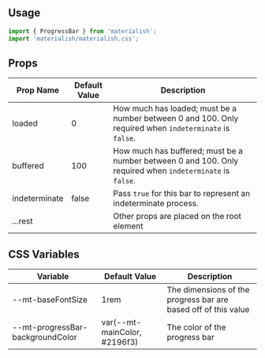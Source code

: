 ## Usage

```jsx
import { ProgressBar } from 'materialish';
import 'materialish/materialish.css';
```

## Props

| Prop Name     | Default Value | Description                                                                                               |
| ------------- | ------------- | --------------------------------------------------------------------------------------------------------- |
| loaded        | 0             | How much has loaded; must be a number between 0 and 100. Only required when `indeterminate` is `false`.   |
| buffered      | 100           | How much has buffered; must be a number between 0 and 100. Only required when `indeterminate` is `false`. |
| indeterminate | false         | Pass `true` for this bar to represent an indeterminate process.                                           |
| ...rest       |               | Other props are placed on the root element                                                                |

## CSS Variables

| Variable                         | Default Value                | Description                                                    |
| -------------------------------- | ---------------------------- | -------------------------------------------------------------- |
| --mt-baseFontSize                | 1rem                         | The dimensions of the progress bar are based off of this value |
| --mt-progressBar-backgroundColor | var(--mt-mainColor, #2196f3) | The color of the progress bar                                  |
